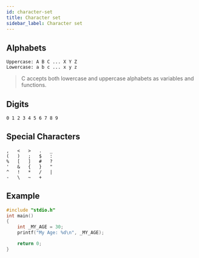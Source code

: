 ```yaml
---
id: character-set
title: Character set
sidebar_label: Character set
---
```


## Alphabets

```
Uppercase: A B C ... X Y Z
Lowercase: a b c ... x y z
```
 > C accepts both lowercase and uppercase alphabets as variables and functions.


## Digits
```
0 1 2 3 4 5 6 7 8 9
```

## Special Characters

```
,	<	>	.	_
(	)	;	$	:
%	[	]	#	?
'	&	{	}	"
^	!	*	/	|
-	\	~	+	
```

## Example

```c
#include "stdio.h"
int main() 
{
    int _MY_AGE = 30;
    printf("My Age: %d\n", _MY_AGE);

    return 0;
}
```